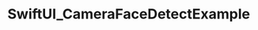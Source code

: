 # SwiftUI_CameraFaceDetectExample

<img sc="https://github.com/katafuchix/SwiftUI_CameraFaceDetectExample/assets/6063541/15eb8dfe-2b35-4dbc-a5ae-c8651fd40b84" width="400" >
<br /><br />
